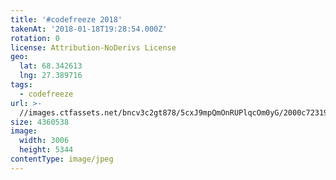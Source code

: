 ```yaml
---
title: '#codefreeze 2018'
takenAt: '2018-01-18T19:28:54.000Z'
rotation: 0
license: Attribution-NoDerivs License
geo:
  lat: 68.342613
  lng: 27.389716
tags:
  - codefreeze
url: >-
  //images.ctfassets.net/bncv3c2gt878/5cxJ9mpQmOnRUPlqcOm0yG/2000c72319b53f63fd3e27b7f0dd2bc8/codefreeze-2018_25929160428_o
size: 4360538
image:
  width: 3006
  height: 5344
contentType: image/jpeg
---
```


